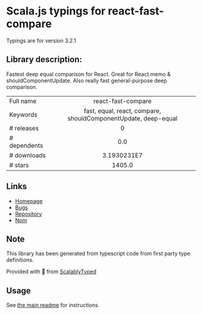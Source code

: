 
# Scala.js typings for react-fast-compare

Typings are for version 3.2.1

## Library description:
Fastest deep equal comparison for React. Great for React.memo & shouldComponentUpdate. Also really fast general-purpose deep comparison.

|                    |                 |
| ------------------ | :-------------: |
| Full name          | react-fast-compare |
| Keywords           | fast, equal, react, compare, shouldComponentUpdate, deep-equal |
| # releases         | 0 |
| # dependents       | 0.0 |
| # downloads        | 3.1930231E7 |
| # stars            | 1405.0 |

## Links
- [Homepage](https://github.com/FormidableLabs/react-fast-compare)
- [Bugs](https://github.com/FormidableLabs/react-fast-compare/issues)
- [Repository](https://github.com/FormidableLabs/react-fast-compare)
- [Npm](https://www.npmjs.com/package/react-fast-compare)
    


## Note
This library has been generated from typescript code from first party type definitions.

Provided with :purple_heart: from [ScalablyTyped](https://github.com/oyvindberg/ScalablyTyped)

## Usage
See [the main readme](../../readme.md) for instructions.


